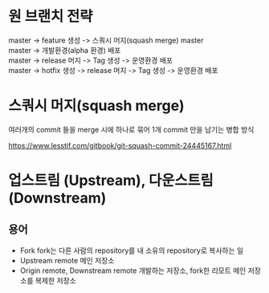 # 원 브랜치 전략

master -> feature 생성 -> 스쿼시 머지(squash merge) master  
master -> 개발환경(alpha 환경) 배포  
master -> release 머지 -> Tag 생성 -> 운영환경 배포  
master -> hotfix 생성 -> release 머지 -> Tag 생성 -> 운영환경 배포

# 스쿼시 머지(squash merge)

여러개의 commit 들을 merge 시에 하나로 묶어 1개 commit 만을 남기는 병합 방식

https://www.lesstif.com/gitbook/git-squash-commit-24445167.html

# 업스트림 (Upstream), 다운스트림 (Downstream)

## 용어

- Fork
  fork는 다른 사람의 repository를 내 소유의 repository로 복사하는 일
- Upstream remote
  메인 저장소
- Origin remote, Downstream remote
  개발하는 저장소, fork한 리모트
  메인 저장소를 복제한 저장소
